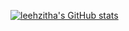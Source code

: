 [![leehzitha's GitHub stats](https://github-readme-stats.vercel.app/api?username=leehzitha&bg_color=0,1e3c72,2a5298&text_color=ffffff&title_color=ffdd00&icon_color=ffdd00&hide_border=true)](https://github.com/leehzitha/github-readme-stats)



